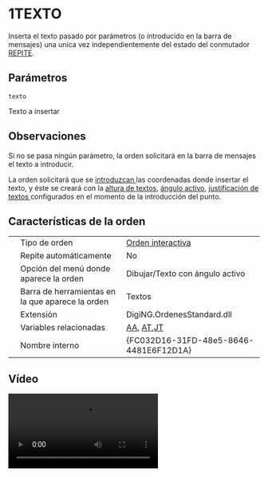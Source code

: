 # 1TEXTO

Inserta el texto pasado por parámetros \(o introducido en la barra de mensajes\) una unica vez independientemente del estado del conmutador [REPITE](../../variables/r/repite.md).

## Parámetros

`texto`

Texto a insertar

## Observaciones

Si no se pasa ningún parámetro, la orden solicitará en la barra de mensajes el texto a introducir. 

La orden solicitará que se [introduzcan ](../../introduccion-de-coordenadas.md)las coordenadas donde insertar el texto, y éste se creará con la [altura de textos](../../variables/a/at.md), [ángulo activo](../../variables/a/aa.md), [justificación de textos ](../../variables/j/jt.md)configurados en el momento de la introducción del punto.

## Características de la orden

|  |  |  |
| :--- | :--- | :--- |
|  | Tipo de orden | [Orden interactiva](../../../ordenes/ordenes-interactivas.md) |
|  | Repite automáticamente | No |
|  | Opción del menú donde aparece la orden | Dibujar/Texto con ángulo activo |
|  | Barra de herramientas en la que aparece la orden | Textos |
|  | Extensión | DigiNG.OrdenesStandard.dll |
|  | Variables relacionadas | [AA](../../variables/a/aa.md), [AT](../../variables/a/at.md),[JT](../../variables/j/jt.md) |
|  | Nombre interno | {FC032D16-31FD-48e5-8646-4481E6F12D1A} |

## Vídeo

![](https://digi21.blob.core.windows.net/videos-ayuda/1TEXTO.mp4)



